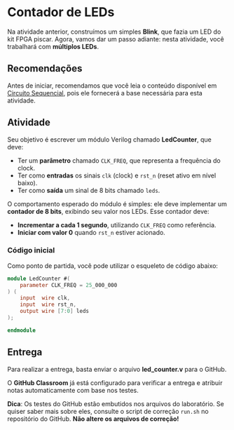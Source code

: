 # Contador de LEDs  

Na atividade anterior, construímos um simples **Blink**, que fazia um LED do kit FPGA piscar. Agora, vamos dar um passo adiante: nesta atividade, você trabalhará com **múltiplos LEDs**.  

## Recomendações  

Antes de iniciar, recomendamos que você leia o conteúdo disponível em [Circuito Sequencial](verilogCircuitoSequencial/), pois ele fornecerá a base necessária para esta atividade.  

## Atividade  

Seu objetivo é escrever um módulo Verilog chamado **LedCounter**, que deve:  

- Ter um **parâmetro** chamado `CLK_FREQ`, que representa a frequência do clock.  
- Ter como **entradas** os sinais `clk` (clock) e `rst_n` (reset ativo em nível baixo).  
- Ter como **saída** um sinal de 8 bits chamado `leds`.  

O comportamento esperado do módulo é simples: ele deve implementar um **contador de 8 bits**, exibindo seu valor nos LEDs. Esse contador deve:  

- **Incrementar a cada 1 segundo**, utilizando `CLK_FREQ` como referência.  
- **Iniciar com valor 0** quando `rst_n` estiver acionado.  

### Código inicial  

Como ponto de partida, você pode utilizar o esqueleto de código abaixo:  

```verilog
module LedCounter #(
    parameter CLK_FREQ = 25_000_000
) (
    input  wire clk,
    input  wire rst_n,
    output wire [7:0] leds
);

endmodule
```

## Entrega  

Para realizar a entrega, basta enviar o arquivo **led_counter.v** para o GitHub.  

O **GitHub Classroom** já está configurado para verificar a entrega e atribuir notas automaticamente com base nos testes.  

**Dica**: Os testes do GitHub estão embutidos nos arquivos do laboratório. Se quiser saber mais sobre eles, consulte o script de correção `run.sh` no repositório do GitHub. **Não altere os arquivos de correção!**  
